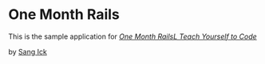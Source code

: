 # One Month Rails

This is the sample application for
[*One Month RailsL Teach Yourself to Code*](http://onemontrails.com)

by [Sang Ick](http://euquitynine.com)